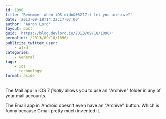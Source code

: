 ```yaml
---
id: 1896
title: 'Remember when iOS didn&#8217;t let you archive?'
date: '2013-09-18T14:32:17-07:00'
author: 'Aaron Lord'
layout: post
guid: 'https://blog.devlord.io/2013/09/18/1896/'
permalink: /2013/09/18/1896/
publicize_twitter_user:
    - a1rd
categories:
    - General
tags:
    - ios
    - technology
format: aside
---
```


The Mail app in iOS 7 <em>finally</em> allows you to use an "Archive" folder in any of your mail accounts.

The Email app in Android doesn't even have an "Archive" button. Which is funny because Gmail pretty much invented it.